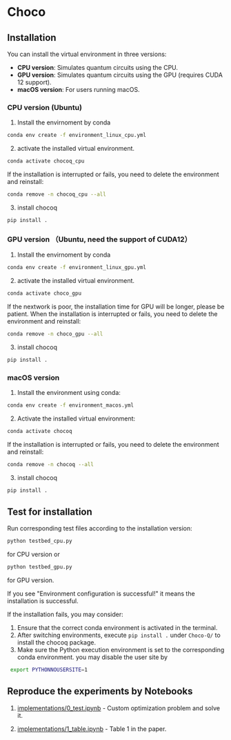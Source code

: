 # Choco

## Installation

You can install the virtual environment in three versions:

- **CPU version**: Simulates quantum circuits using the CPU.
- **GPU version**: Simulates quantum circuits using the GPU (requires CUDA 12 support).
- **macOS version**: For users running macOS.

### CPU version (Ubuntu)
1. Install the envirnoment by conda
```bash
conda env create -f environment_linux_cpu.yml
```
2. activate the installed virtual environment.
```bash
conda activate chocoq_cpu
```
If the installation is interrupted or fails, you need to delete the environment and reinstall: 
```bash
conda remove -n chocoq_cpu --all
```
3. install chocoq
```bash
pip install .
```


### GPU version （Ubuntu, need the support of CUDA12）
1. Install the envirnoment by conda
```bash
conda env create -f environment_linux_gpu.yml
```
2. activate the installed virtual environment.
```bash
conda activate choco_gpu
```
If the nextwork is poor, the installation time for GPU will be longer, please be patient.
When the installation is interrupted or fails, you need to delete the environment and reinstall: 
```bash
conda remove -n choco_gpu --all
```
3. install chocoq
```bash
pip install .
```

### macOS version
1. Install the environment using conda:
```bash
conda env create -f environment_macos.yml
```
2. Activate the installed virtual environment:
```bash
conda activate chocoq
```
If the installation is interrupted or fails, you need to delete the environment and reinstall: 
```bash
conda remove -n chocoq --all
```
3. install chocoq
```bash
pip install .
```

## Test for installation
Run corresponding test files according to the installation version:

```bash
python testbed_cpu.py
```
for CPU version or 
```bash
python testbed_gpu.py
```
for GPU version.

If you see "Environment configuration is successful!" it means the installation is successful.

If the installation fails, you may consider:

1. Ensure that the correct conda environment is activated in the terminal.
2. After switching environments, execute `pip install .` under `Choco-Q/` to install the chocoq package.
3. Make sure the Python execution environment is set to the corresponding conda environment. you may disable the user site by 
```bash
 export PYTHONNOUSERSITE=1
```

## Reproduce the experiments by Notebooks
1. [implementations/0_test.ipynb](implementations/0_test.ipynb) - Custom optimization problem and solve it.

2. [implementations/1_table.ipynb](implementations/1_table.ipynb) - Table 1 in the paper.